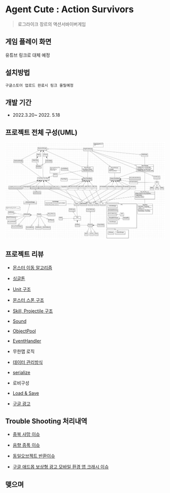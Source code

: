 # Agent Cute : Action Survivors
> 로그라이크 장르의 액션서바이버게임

## 게임 플레이 화면

유튜브 링크로 대체 예정

## 설치방법

```sh
구글스토어 업로드 완료시 링크 올릴예정
```

## 개발 기간
* 2022.3.20~ 2022. 5.18

## 프로젝트 전체 구성(UML)
![uml](./Docs/uml.PNG)
## 프로젝트 리뷰

* [몬스터 이동 알고리즘](./Docs/move/Move.md)

* [싱글톤](./Docs/singletone/Singletone.md)

* [Unit 구조](./Docs/unit/Unit.md)

* [몬스터 스폰 구조](./Docs/unit/Spawn.md)

* [Skill, Projectile 구조](./Docs/skill/Skill.md)

* [Sound](./Docs/sound/Sound.md)

* [ObjectPool](./Docs/objectpool/ObjectPool.md)

* [EventHandler](./Docs/EventHandler/EventHandler.md)

* 무한맵 로직

* [데이터 관리방식](./Docs/data/data.md)

* [serialize](./Docs/serialize/Serialize.md)

* 로비구성

* [Load & Save](./Docs/load&save/load&save.md)

* [구글 광고](./Docs/GoogleAds/GoogleAds.md)


## Trouble Shooting 처리내역

* [중복 사망 이슈](./Docs/EventHandler/EventHandler.md/#troubleshooting)

* [음향 증폭 이슈](./Docs/sound/Sound.md/#troubleshooting)

* [동일오브젝트 반환이슈](./Docs/objectpool/ObjectPool.md/#troubleshooting)


* [구글 애드몹 보상형 광고 모바일 환경 앱 크래시 이슈](./Docs/GoogleAds/GoogleAds.md)
## 맺으며
